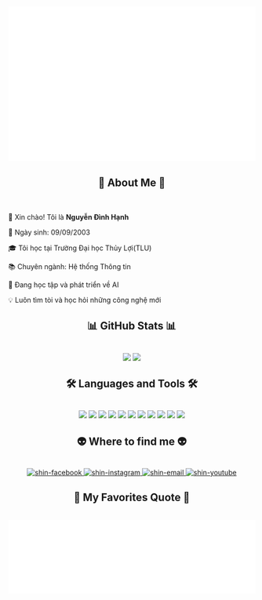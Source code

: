 <a href="#" target="_blank">
  <img src="svg/shin.svg" width="1200" alt="shinn-official" />
</a>

<h2 align="center">🚀 About Me 🚀</h2>
<br>
<div align="padding-left: 20px;">
  <p>👋 Xin chào! Tôi là <strong>Nguyễn Đình Hạnh</strong></p>
  <p>🎂 Ngày sinh: 09/09/2003</p>
  <p>🎓 Tôi học tại Trường Đại học Thủy Lợi(TLU)</p>
  <p>📚 Chuyên ngành: Hệ thống Thông tin</p>
  <p>🌱 Đang học tập và phát triển về AI</p>
  <p>💡 Luôn tìm tòi và học hỏi những công nghệ mới</p>
</div>

<!-- Thêm phần GitHub Stats -->
<h2 align="center">📊 GitHub Stats 📊</h2>
<br>
<div align="center">
  <img height="180em" src="https://github-readme-stats.vercel.app/api?username=dinhhanh9903&show_icons=true&theme=radical" />
  <img height="180em" src="https://github-readme-stats.vercel.app/api/top-langs/?username=dinhhanh9903&layout=compact&theme=radical"/>
</div>

<h2 align="center">🛠 Languages and Tools 🛠</h2>
<br>
<!-- Giữ nguyên phần Languages and Tools nhưng thêm một số công cụ mới -->
<div align="center">
  <a href="#" title="Python"><img src="https://img.icons8.com/color/64/000000/python.png"/></a>
  <a href="#" title="C++"><img src="https://img.icons8.com/color/64/000000/c-plus-plus-logo.png"/></a>
  <a href="#" title="PHP"><img src="https://img.icons8.com/officel/64/000000/php-logo.png"/></a>
  <a href="#" title="GitHub"><img src="https://img.icons8.com/color/64/000000/github.png"/></a>
  <a href="#" title="C#"><img src="https://img.icons8.com/color/64/000000/c-sharp-logo.png"/></a>
  <a href="#" title="HTML5"><img src="https://img.icons8.com/color/64/000000/html-5--v1.png"/></a>
  <a href="#" title="CSS3"><img src="https://img.icons8.com/color/64/000000/css3.png"/></a>
  <a href="#" title="Bootstrap"><img src="https://img.icons8.com/color/64/000000/bootstrap.png"/></a>
  <a href="#" title="JavaScript"><img src="https://img.icons8.com/color/64/000000/javascript.png"/></a>
  <a href="#" title="Visual Studio Code"><img src="https://img.icons8.com/color/64/000000/visual-studio-code-2019.png"/></a>
  <a href="#" title="MySQL"><img src="https://img.icons8.com/color/64/000000/mysql-logo.png"/></a>
</div>


<h2 align="center">👽 Where to find me 👽</h2>
<br>
<div align="center">
  <a href="https://www.facebook.com/ndh9903" target="blank">
    <img src="https://img.icons8.com/bubbles/100/000000/facebook-new.png" alt="shin-facebook" />
  </a>
  <a href="https://www.instagram.com/baonam090911/" target="blank">
    <img src="https://img.icons8.com/bubbles/100/000000/instagram.png" alt="shin-instagram" />
  </a>
  <a href="mailto:hanhkk0909@gmail.com" target="top">
    <img src="https://img.icons8.com/bubbles/100/000000/apple-mail.png" alt="shin-email" />
  </a>
  <a href="#" target="blank">
    <img src="https://img.icons8.com/bubbles/100/000000/youtube-squared.png" alt="shin-youtube" />
  </a>
</div>


<h2 align="center">📑 My Favorites Quote 📑</h2>
<br>
<a href="#" target="_blank">
  <img src="svg/shin-quotes.svg" width="846" height="150" />
</a>



